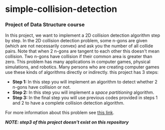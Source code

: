 # simple-collision-detection
### Project of Data Structure course
In this project, we want to implement a 2D collision detection algorithm step by step. In the 2D collision detection problem, some n-gons are given (which are not necessarily convex) and ask you the number of all collide pairs. Note that when 2 n-gons are tangent to each other this doesn't mean collision. Two n-gons have collision if their common area is greater than zero. This problem has many applications in computer games, physical simulations, and robotics. Many persons who are creating computer games use these kinds of algorithms directly or indirectly.
this project has 3 steps:
  - **Step 1:** In this step you will implement an algorithm to detect whether 2 n-gons have collision or not.
  - **Step 2:** In this step you will implement a _space_ _partitioning_ algorithm.
  - **Step 3:** In the final step you will use previous codes provided in steps 1 and 2 to have a complete collision detection algorithm. 

For more information about this problem see [this link](https://en.wikipedia.org/wiki/Collision_detection).

***NOTE: step3 of this project doesn't exist on this repository***
